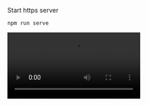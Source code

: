Start https server
```
npm run serve
```

<video src="https://github.com/Hoishin/local-obs-control-browser/blob/master/.github/Screen%20Recording%202023-01-12%20at%2002.31.42.mov?raw=true"></video>

